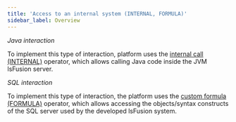 ```yaml
---
title: 'Access to an internal system (INTERNAL, FORMULA)'
sidebar_label: Overview
---
```


*Java interaction*

To implement this type of interaction, platform uses the [internal call (INTERNAL)](Internal_call_INTERNAL_.md) operator, which allows calling Java code inside the JVM lsFusion server.

*SQL interaction*

To implement this type of interaction, the platform uses the [custom formula (FORMULA)](Custom_formula_FORMULA_.md) operator, which allows accessing the objects/syntax constructs of the SQL server used by the developed lsFusion system.
